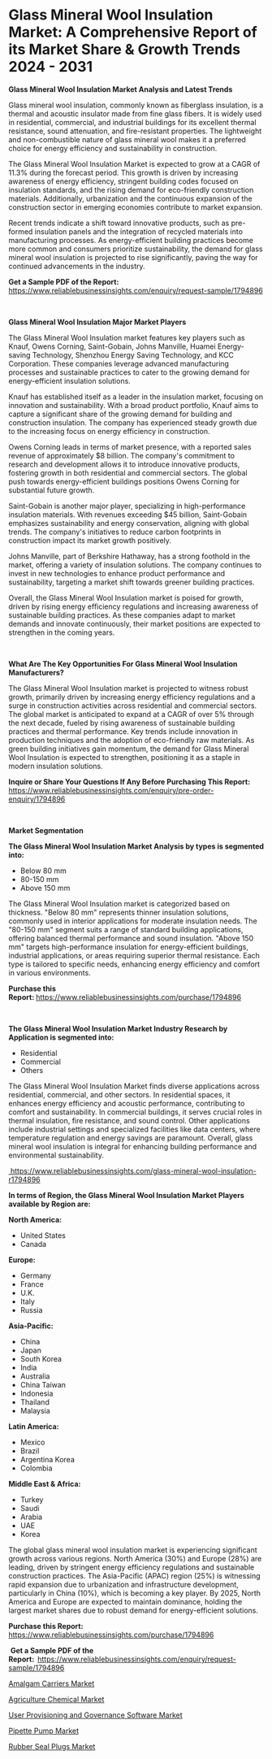 <p><h1>Glass Mineral Wool Insulation Market: A Comprehensive Report of its Market Share & Growth Trends 2024 - 2031</h1></p><p><strong>Glass Mineral Wool Insulation Market Analysis and Latest Trends</strong></p>
<p><p>Glass mineral wool insulation, commonly known as fiberglass insulation, is a thermal and acoustic insulator made from fine glass fibers. It is widely used in residential, commercial, and industrial buildings for its excellent thermal resistance, sound attenuation, and fire-resistant properties. The lightweight and non-combustible nature of glass mineral wool makes it a preferred choice for energy efficiency and sustainability in construction.</p><p>The Glass Mineral Wool Insulation Market is expected to grow at a CAGR of 11.3% during the forecast period. This growth is driven by increasing awareness of energy efficiency, stringent building codes focused on insulation standards, and the rising demand for eco-friendly construction materials. Additionally, urbanization and the continuous expansion of the construction sector in emerging economies contribute to market expansion. </p><p>Recent trends indicate a shift toward innovative products, such as pre-formed insulation panels and the integration of recycled materials into manufacturing processes. As energy-efficient building practices become more common and consumers prioritize sustainability, the demand for glass mineral wool insulation is projected to rise significantly, paving the way for continued advancements in the industry.</p></p>
<p><strong>Get a Sample PDF of the Report:&nbsp;</strong> <a href="https://www.reliablebusinessinsights.com/enquiry/request-sample/1794896?utm_campaign=102&utm_medium=2&utm_source=Github&utm_content=ia&utm_term=11112024&utm_id=glass-mineral-wool-insulation">https://www.reliablebusinessinsights.com/enquiry/request-sample/1794896</a></p>
<p>&nbsp;</p>
<p><strong>Glass Mineral Wool Insulation Major Market Players</strong></p>
<p><p>The Glass Mineral Wool Insulation market features key players such as Knauf, Owens Corning, Saint-Gobain, Johns Manville, Huamei Energy-saving Technology, Shenzhou Energy Saving Technology, and KCC Corporation. These companies leverage advanced manufacturing processes and sustainable practices to cater to the growing demand for energy-efficient insulation solutions.</p><p>Knauf has established itself as a leader in the insulation market, focusing on innovation and sustainability. With a broad product portfolio, Knauf aims to capture a significant share of the growing demand for building and construction insulation. The company has experienced steady growth due to the increasing focus on energy efficiency in construction.</p><p>Owens Corning leads in terms of market presence, with a reported sales revenue of approximately $8 billion. The company's commitment to research and development allows it to introduce innovative products, fostering growth in both residential and commercial sectors. The global push towards energy-efficient buildings positions Owens Corning for substantial future growth.</p><p>Saint-Gobain is another major player, specializing in high-performance insulation materials. With revenues exceeding $45 billion, Saint-Gobain emphasizes sustainability and energy conservation, aligning with global trends. The company's initiatives to reduce carbon footprints in construction impact its market growth positively.</p><p>Johns Manville, part of Berkshire Hathaway, has a strong foothold in the market, offering a variety of insulation solutions. The company continues to invest in new technologies to enhance product performance and sustainability, targeting a market shift towards greener building practices.</p><p>Overall, the Glass Mineral Wool Insulation market is poised for growth, driven by rising energy efficiency regulations and increasing awareness of sustainable building practices. As these companies adapt to market demands and innovate continuously, their market positions are expected to strengthen in the coming years.</p></p>
<p>&nbsp;</p>
<p><strong>What Are The Key Opportunities For Glass Mineral Wool Insulation Manufacturers?</strong></p>
<p><p>The Glass Mineral Wool Insulation market is projected to witness robust growth, primarily driven by increasing energy efficiency regulations and a surge in construction activities across residential and commercial sectors. The global market is anticipated to expand at a CAGR of over 5% through the next decade, fueled by rising awareness of sustainable building practices and thermal performance. Key trends include innovation in production techniques and the adoption of eco-friendly raw materials. As green building initiatives gain momentum, the demand for Glass Mineral Wool Insulation is expected to strengthen, positioning it as a staple in modern insulation solutions.</p></p>
<p><strong>Inquire or Share Your Questions If Any Before Purchasing This Report:</strong> <a href="https://www.reliablebusinessinsights.com/enquiry/pre-order-enquiry/1794896?utm_campaign=102&utm_medium=2&utm_source=Github&utm_content=ia&utm_term=11112024&utm_id=glass-mineral-wool-insulation">https://www.reliablebusinessinsights.com/enquiry/pre-order-enquiry/1794896</a></p>
<p>&nbsp;</p>
<p><strong>Market Segmentation</strong></p>
<p><strong>The Glass Mineral Wool Insulation Market Analysis by types is segmented into:</strong></p>
<p><ul><li>Below 80 mm</li><li>80-150 mm</li><li>Above 150 mm</li></ul></p>
<p><p>The Glass Mineral Wool Insulation market is categorized based on thickness. "Below 80 mm" represents thinner insulation solutions, commonly used in interior applications for moderate insulation needs. The "80-150 mm" segment suits a range of standard building applications, offering balanced thermal performance and sound insulation. "Above 150 mm" targets high-performance insulation for energy-efficient buildings, industrial applications, or areas requiring superior thermal resistance. Each type is tailored to specific needs, enhancing energy efficiency and comfort in various environments.</p></p>
<p><strong>Purchase this Report:&nbsp;</strong><a href="https://www.reliablebusinessinsights.com/purchase/1794896?utm_campaign=102&utm_medium=2&utm_source=Github&utm_content=ia&utm_term=11112024&utm_id=glass-mineral-wool-insulation">https://www.reliablebusinessinsights.com/purchase/1794896</a></p>
<p>&nbsp;</p>
<p><strong>The Glass Mineral Wool Insulation Market Industry Research by Application is segmented into:</strong></p>
<p><ul><li>Residential</li><li>Commercial</li><li>Others</li></ul></p>
<p><p>The Glass Mineral Wool Insulation Market finds diverse applications across residential, commercial, and other sectors. In residential spaces, it enhances energy efficiency and acoustic performance, contributing to comfort and sustainability. In commercial buildings, it serves crucial roles in thermal insulation, fire resistance, and sound control. Other applications include industrial settings and specialized facilities like data centers, where temperature regulation and energy savings are paramount. Overall, glass mineral wool insulation is integral for enhancing building performance and environmental sustainability.</p></p>
<p><a href="https://www.reliablebusinessinsights.com/glass-mineral-wool-insulation-r1794896?utm_campaign=102&utm_medium=2&utm_source=Github&utm_content=ia&utm_term=11112024&utm_id=glass-mineral-wool-insulation">&nbsp;https://www.reliablebusinessinsights.com/glass-mineral-wool-insulation-r1794896</a></p>
<p><strong>In terms of Region, the Glass Mineral Wool Insulation Market Players available by Region are:</strong></p>
<p>
    <p> <strong> North America: </strong>
        <ul>
            <li>United States</li>
            <li>Canada</li>
        </ul>
        </p> 
    <p> <strong> Europe: </strong>
        <ul>
            <li>Germany</li>
            <li>France</li>
            <li>U.K.</li>
            <li>Italy</li>
            <li>Russia</li>
        </ul>
        </p> 
    <p> <strong> Asia-Pacific: </strong>
        <ul>
            <li>China</li>
            <li>Japan</li>
            <li>South Korea</li>
            <li>India</li>
            <li>Australia</li>
            <li>China Taiwan</li>
            <li>Indonesia</li>
            <li>Thailand</li>
            <li>Malaysia</li>
        </ul>
        </p> 
    <p> <strong> Latin America: </strong>
        <ul>
            <li>Mexico</li>
            <li>Brazil</li>
            <li>Argentina Korea</li>
            <li>Colombia</li>
        </ul>
        </p> 
    <p> <strong> Middle East & Africa: </strong>
        <ul>
            <li>Turkey</li>
            <li>Saudi</li>
            <li>Arabia</li>
            <li>UAE</li>
            <li>Korea</li>
        </ul>
    </p>
    </p>
<p><p>The global glass mineral wool insulation market is experiencing significant growth across various regions. North America (30%) and Europe (28%) are leading, driven by stringent energy efficiency regulations and sustainable construction practices. The Asia-Pacific (APAC) region (25%) is witnessing rapid expansion due to urbanization and infrastructure development, particularly in China (10%), which is becoming a key player. By 2025, North America and Europe are expected to maintain dominance, holding the largest market shares due to robust demand for energy-efficient solutions.</p></p>
<p><strong>Purchase this Report: </strong><a href="https://www.reliablebusinessinsights.com/purchase/1794896?utm_campaign=102&utm_medium=2&utm_source=Github&utm_content=ia&utm_term=11112024&utm_id=glass-mineral-wool-insulation">https://www.reliablebusinessinsights.com/purchase/1794896</a></p>
<p>&nbsp;<strong>Get a Sample PDF of the Report:&nbsp;&nbsp;</strong><a href="https://www.reliablebusinessinsights.com/enquiry/request-sample/1794896?utm_campaign=102&utm_medium=2&utm_source=Github&utm_content=ia&utm_term=11112024&utm_id=glass-mineral-wool-insulation">https://www.reliablebusinessinsights.com/enquiry/request-sample/1794896</a></p>
<p><strong></strong></p>
<p><p><a href="https://issuu.com/reportprime-2/docs/amalgam-carriers-market-size-2030.p_adf72f600eb905?utm_campaign=102&utm_medium=2&utm_source=Github&utm_content=ia&utm_term=11112024&utm_id=glass-mineral-wool-insulation">Amalgam Carriers Market</a></p><p><a href="https://github.com/laurettae0ac/Market-Research-Report-List-1/blob/main/agriculture-chemical-market.md?utm_campaign=102&utm_medium=2&utm_source=Github&utm_content=ia&utm_term=11112024&utm_id=glass-mineral-wool-insulation">Agriculture Chemical Market</a></p><p><a href="https://github.com/fratgqppizur/Market-Research-Report-List-1/blob/main/user-provisioning-and-governance-software-market.md?utm_campaign=102&utm_medium=2&utm_source=Github&utm_content=ia&utm_term=11112024&utm_id=glass-mineral-wool-insulation">User Provisioning and Governance Software Market</a></p><p><a href="https://www.linkedin.com/pulse/pipette-pump-market-forecasts-trends-impact-analysis-2024-up22f?utm_campaign=102&utm_medium=2&utm_source=Github&utm_content=ia&utm_term=11112024&utm_id=glass-mineral-wool-insulation">Pipette Pump Market</a></p><p><a href="https://www.linkedin.com/pulse/pulse-rubber-seal-plugs-rhythms-change-market-resonance-2024-2031-vat5f?utm_campaign=102&utm_medium=2&utm_source=Github&utm_content=ia&utm_term=11112024&utm_id=glass-mineral-wool-insulation">Rubber Seal Plugs Market</a></p></p>